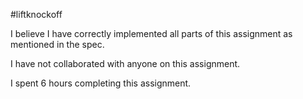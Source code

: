 #liftknockoff

I believe I have correctly implemented all parts of this assignment as
mentioned in the spec.

I have not collaborated with anyone on this assignment.

I spent 6 hours completing this assignment.
